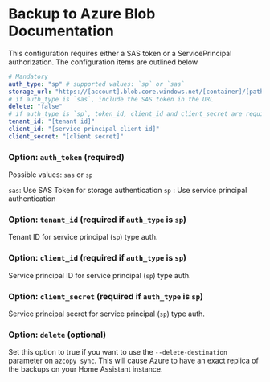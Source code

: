 # Backup to Azure Blob Documentation

This configuration requires either a SAS token or a ServicePrincipal authorization. The configuration items are outlined below

```yaml
# Mandatory
auth_type: "sp" # supported values: `sp` or `sas`
storage_url: "https://[account].blob.core.windows.net/[container]/[path/to/virtual/dir]"
# if auth_type is `sas`, include the SAS token in the URL
delete: "false"
# if auth_type is `sp`, token_id, client_id and client_secret are required
tenant_id: "[tenant id]"
client_id: "[service principal client id]"
client_secret: "[client secret]"
```

### Option: `auth_token` (required)

Possible values: `sas` or `sp`

`sas`: Use SAS Token for storage authentication
`sp` : Use service principal authentication

### Option: `tenant_id` (required if `auth_type` is `sp`)

Tenant ID for service principal (`sp`) type auth.

### Option: `client_id` (required if `auth_type` is `sp`)

Service principal ID for service principal (`sp`) type auth.

### Option: `client_secret` (required if `auth_type` is `sp`)

Service principal secret for service principal (`sp`) type auth.

### Option: `delete` (optional)

Set this option to true if you want to use the `--delete-destination` parameter on `azcopy sync`. This will cause Azure to have an exact replica of the backups on your Home Assistant instance.
